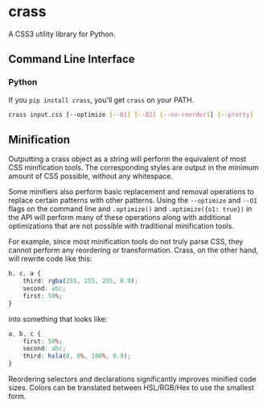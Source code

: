# crass

A CSS3 utility library for Python.

## Command Line Interface

### Python

If you `pip install crass`, you'll get `crass` on your PATH.

```bash
crass input.css [--optimize [--O1] [--O2] [--no-reorder]] [--pretty]
```

## Minification

Outputting a crass object as a string will perform the equivalent of most CSS minification tools. The corresponding styles are output in the minimum amount of CSS possible, without any whitespace.

Some minifiers also perform basic replacement and removal operations to replace certain patterns with other patterns. Using the `--optimize` and `--O1` flags on the command line and `.optimize()` and `.optimize({o1: true})` in the API will perform many of these operations along with additional optimizations that are not possible with traditional minification tools.

For example, since most minification tools do not truly parse CSS, they cannot perform any reordering or transformation. Crass, on the other hand, will rewrite code like this:

```css
b, c, a {
	third: rgba(255, 255, 255, 0.9);
	second: abc;
	first: 50%;
}
```

into something that looks like:

```css
a, b, c {
	first: 50%;
	second: abc;
	third: hsla(0, 0%, 100%, 0.9);
}
```

Reordering selectors and declarations significantly improves minified code sizes. Colors can be translated between HSL/RGB/Hex to use the smallest form.

